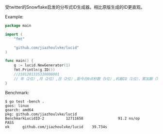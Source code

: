 受twitter的Snowflake启发的分布式ID生成器。相比原版生成的ID更直观。

Example:

```go
package main

import (
	"fmt"

	"github.com/jiazhoulvke/lucid"
)

func main() {
	g := lucid.NewGenerator(1)
	fmt.Println(g.ID())
	//2101201335310000001
	// 年（2位）,月（2位）,日（2位）,距今日0点秒数（5位）,机器ID（1位），累加数（7位）
}
```
Benchmark:
```
$ go test -bench .
goos: linux
goarch: amd64
pkg: github.com/jiazhoulvke/lucid
BenchmarkLucidID-2          12711658                91.2 ns/op
PASS
ok      github.com/jiazhoulvke/lucid    39.734s
```
